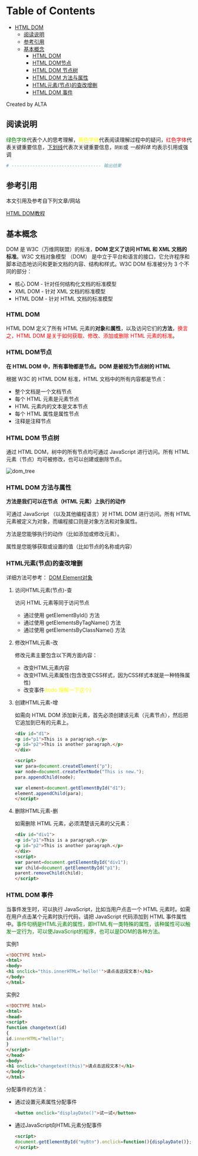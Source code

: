 
Table of Contents
=================

   * [HTML DOM](#html-dom)
      * [阅读说明](#阅读说明)
      * [参考引用](#参考引用)
      * [基本概念](#基本概念)
         * [HTML DOM](#html-dom-1)
         * [HTML DOM节点](#html-dom节点)
         * [HTML DOM 节点树](#html-dom-节点树)
         * [HTML DOM 方法与属性](#html-dom-方法与属性)
         * [HTML元素(节点)的查改增删](#html元素节点的查改增删)
         * [HTML DOM 事件](#html-dom-事件)

Created by ALTA


## 阅读说明  

<font color=#008000>绿色字体</font>代表个人的思考理解，<font color=Yellow>黄色字体</font>代表阅读理解过程中的疑问，<font color=Red>红色字体</font>代表关键重要信息，<u>下划线</u>代表次关键重要信息，`阴影`或 *一般斜体* 均表示引用或强调 

```python
# ---------------------------------- 输出结果
```

## 参考引用  

本文引用及参考自下列文章/网站

[HTML DOM教程](https://www.w3school.com.cn/htmldom/index.asp)


## 基本概念  

DOM 是 W3C（万维网联盟）的标准，**DOM 定义了访问 HTML 和 XML 文档的标准**。W3C 文档对象模型 （DOM） 是中立于平台和语言的接口，它允许程序和脚本动态地访问和更新文档的内容、结构和样式。W3C DOM 标准被分为 3 个不同的部分：

- 核心 DOM - 针对任何结构化文档的标准模型
- XML DOM - 针对 XML 文档的标准模型
- HTML DOM - 针对 HTML 文档的标准模型

### HTML DOM  

HTML DOM 定义了所有 HTML 元素的**对象**和**属性**，以及访问它们的**方法**，<font color=Red>换言之，HTML DOM 是关于如何获取、修改、添加或删除 HTML 元素的标准</font>。

### HTML DOM节点  

**在 HTML DOM 中，所有事物都是节点。DOM 是被视为节点树的 HTML**

根据 W3C 的 HTML DOM 标准，HTML 文档中的所有内容都是节点：

- 整个文档是一个文档节点
- 每个 HTML 元素是元素节点
- HTML 元素内的文本是文本节点
- 每个 HTML 属性是属性节点
- 注释是注释节点

### HTML DOM 节点树  

通过 HTML DOM，树中的所有节点均可通过 JavaScript 进行访问。所有 HTML 元素（节点）均可被修改，也可以创建或删除节点。  

![dom_tree](../pics/dom_tree.png)

### HTML DOM 方法与属性 

**方法是我们可以在节点（HTML 元素）上执行的动作**

可通过 JavaScript （以及其他编程语言）对 HTML DOM 进行访问。所有 HTML 元素被定义为对象，而编程接口则是对象方法和对象属性。

方法是您能够执行的动作（比如添加或修改元素）。

属性是您能够获取或设置的值（比如节点的名称或内容）

### HTML元素(节点)的查改增删  

详细方法可参考： [DOM Element对象](<https://www.w3school.com.cn/jsref/dom_obj_all.asp>)

1. 访问HTML元素(节点)-查

   访问 HTML 元素等同于访问节点

   - 通过使用 getElementById() 方法
   - 通过使用 getElementsByTagName() 方法
   - 通过使用 getElementsByClassName() 方法

2. 修改HTML元素-改

   修改元素主要包含以下两方面内容：

   - 改变HTML元素内容
   - 改变HTML元素属性(包含改变CSS样式，因为CSS样式本就是一种特殊属性)
   - 改变事件<font color=yellow>(todo 理解一下这个)</font>

3. 创建HTML元素-增

   如需向 HTML DOM 添加新元素，首先必须创建该元素（元素节点），然后把它追加到已有的元素上。

   ```html
   <div id="d1">
   <p id="p1">This is a paragraph.</p>
   <p id="p2">This is another paragraph.</p>
   </div>
   
   <script>
   var para=document.createElement("p");
   var node=document.createTextNode("This is new.");
   para.appendChild(node);
   
   var element=document.getElementById("d1");
   element.appendChild(para);
   </script>
   ```

4. 删除HTML元素-删

   如需删除 HTML 元素，必须清楚该元素的父元素：

   ```html
   <div id="div1">
   <p id="p1">This is a paragraph.</p>
   <p id="p2">This is another paragraph.</p>
   </div>
   <script>
   var parent=document.getElementById("div1");
   var child=document.getElementById("p1");
   parent.removeChild(child);
   </script>
   ```

### HTML DOM 事件  

当事件发生时，可以执行 JavaScript，比如当用户点击一个 HTML 元素时。如需在用户点击某个元素时执行代码，请把 JavaScript 代码添加到 HTML 事件属性中。<font color=green>事件句柄是HTML元素的属性，即HTML有一类特殊的属性，该种属性可以触发一定行为，可以使JavaScript的程序，也可以是DOM的各种方法。</font>

实例1

```html
<!DOCTYPE html>
<html>
<body>
<h1 onclick="this.innerHTML='hello!'">请点击这段文本!</h1>
</body>
</html>
```

实例2

```html
<!DOCTYPE html>
<html>
<head>
<script>
function changetext(id)
{
id.innerHTML="hello!";
}
</script>
</head>
<body>
<h1 onclick="changetext(this)">请点击这段文本!</h1>
</body>
</html>
```

分配事件的方法：

- 通过设置元素属性分配事件

  ```html
  <button onclick="displayDate()">试一试</button>
  ```

- 通过JavaScript向HTML元素分配事件

  ```html
  <script>
  document.getElementById("myBtn").onclick=function(){displayDate()};
  </script>
  ```

  
